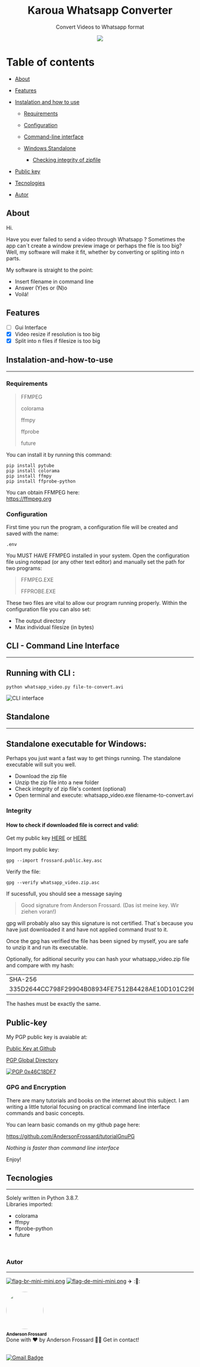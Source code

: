 <!-- https://markdownlivepreview.com/#integrity !-->

<h1 align="center">Karoua Whatsapp Converter</h1>

<p align="center">Convert Videos to Whatsapp format</p>
<div align="center"><a href="https://github.com/AndersonFrossard/whatsapp-video/raw/main/standalone/whatsapp_video.zip">
<img src="https://img.shields.io/static/v1?label=Media&labelColor=black&message=Download&color=7159c1&style=for-the-badge&logo=python"/></a>
</div>


Table of contents
===============
<!--ts-->

- [About](#about)
- [Features](#features)
- [Instalation and how to use](#instalation-and-how-to-use)
	- [Requirements](#requirements)
	
	- [Configuration](#configuration)	
	
	- [Command-line interface](#cli)
	
	- [Windows Standalone](#standalone)
	
		- [Checking integrity of zipfile](#integrity)
		
-	[Public key](#public-key)
-	[Tecnologies](#tecnologies)
- [Autor](#autor)
<!--te-->

## About

<p>Hi.</p>
<p>Have you ever failed to send a video through Whatsapp ? Sometimes the app can´t create a window preview image or perhaps the file is too big?
    Well, my software will make it fit, whether by converting or spliting into n parts.


My software is straight to the point:</p>
<ul>
  <li>Insert filename in command line</li>
  <li>Answer (Y)es or (N)o</li>
  <li>Voilá!</li>
</ul>      


## Features
- [ ] Gui Interface
- [x] Video resize if resolution is too big
- [x] Split into n files if filesize is too big

## Instalation-and-how-to-use
---

### Requirements

>FFMPEG
>
>colorama
>
>ffmpy
>
>ffprobe
>
>future

You can install it by running this command:

	pip install pytube
	pip install colorama
	pip install ffmpy
	pip install ffprobe-python

You can obtain FFMPEG here:<br>
<a href="https://ffmpeg.org">https://ffmpeg.org</a>


### Configuration

First time you run the program, a configuration file will be created and saved  with the name:

	.env

You MUST HAVE FFMPEG installed in your system. Open the configuration file using notepad (or any other text editor) and manually set the path for two programs:
>FFMPEG.EXE
>
>FFPROBE.EXE

These  two files are vital to allow our program running properly.  Within the configuration file you can also set:
* The output directory 
* Max individual filesize (in bytes)

## CLI - Command Line Interface
---

<h2>Running with CLI :</h2>

	python whatsapp_video.py file-to-convert.avi

![CLI interface](./img/image01.jpg)

## Standalone
---
## Standalone executable for Windows:

Perhaps you just want a fast way to get things running. The standalone executable will suit you well.
<ul>
	<li>Download the zip file</li>
	<li>Unzip the zip file into a new folder</li>
	<li>Check  integrity of zip file's content (optional)</li>
	<li>Open terminal and execute: whatsapp_video.exe filename-to-convert.avi </li>
</ul>


### Integrity

#### How to check if downloaded file is correct and valid:

 Get my public key <a href="https://github.com/AndersonFrossard/tutorialGnuPG/blob/main/frossard.public.key.asc">HERE</a> or <a href="https://keyserver2.pgp.com/vkd/DownloadKey.event?keyid=0xB79AAE8846C18DF7">HERE</a>
 
 Import my public key:
 
	gpg --import frossard.public.key.asc
 
 Verify the file:
 
	gpg --verify whatsapp_video.zip.asc


If sucessfull, you should see a message saying
>Good signature from Anderson Frossard. (Das ist meine key. Wir ziehen voran!)

gpg will probably also say this signature is not certified. That´s because you have just downloaded it and have not applied command *trust* to it.

Once the gpg has verified the  file has been signed by myself, you are safe to unzip it and run its executable. 

Optionally, for aditional security you can hash your whatsapp_video.zip file and compare with my hash:

<table>
	<tr>
		<td>SHA-256</td>
		<td>File</td>
	<tr>
		<td>335D2644CC798F29904B08934FE7512B4428AE10D101C29B1B5193ED538ED615</td>
		<td>whatsapp_video.zip</td>
	</tr>
</table>


The hashes must be exactly the same. 

## Public-key

My PGP public key is avaiable at:

[Public Key at Github](https://github.com/AndersonFrossard/karoua_youtube_download_gui/tree/main/standalone/frossard_public_key.asc)

[PGP Global Directory](https://keyserver2.pgp.com/vkd/DownloadKey.event?keyid=0xB79AAE8846C18DF7)

[![PGP 0x46C18DF7](https://peegeepee.com/badge/orange/46C18DF7.svg)](https://d.peegeepee.com/921D2E998D1E3213DFCF74F7B79AAE8846C18DF7.asc)

### GPG and Encryption

There are many tutorials and books on the internet about this subject. I am writing a little tutorial focusing on practical command line interface commands and basic concepts.

You can learn basic comands on my github page here:

<a href="https://github.com/AndersonFrossard/tutorialGnuPG">https://github.com/AndersonFrossard/tutorialGnuPG</a>

<i>Nothing is faster than command line interface</i>

Enjoy!

## Tecnologies
---
Solely written in Python 3.8.7.<br />
Libraries imported:
<ul>
<li>colorama</li>
<li>ffmpy</li>
<li>ffprobe-python</li>
<li>future</li>
</ul>
<br />

### Autor
---
[![flag-br-mini-mini.png](https://i.postimg.cc/DyXTfVHf/flag-br-mini-mini.png)](https://postimg.cc/Xp4hxPnt)
 [![flag-de-mini-mini.png](https://i.postimg.cc/4xGNrNyR/flag-de-mini-mini.png)](https://postimg.cc/nCdJmxq3)
 ✈️ ::statue_of_liberty::

<a href="https://github.com/AndersonFrossard" title="GitHub">
<img style="border-radius: 50%;" src="https://i.postimg.cc/Rqf7nM29/maxresdefault.jpg" width="100px;" alt=""/>
 <sub><b><br />Anderson Frossard</b></sub></a>

<br />
Done with ❤️ by Anderson Frossard 👋🏽 Get in contact!<br/><br/>

[![Gmail Badge](https://img.shields.io/badge/frossard2008@gmail.com-c14438?style=flat-square&logo=Gmail&logoColor=white&link=mailto:frossard2008@gmail.com)](mailto:frossard2008@gmail.com)